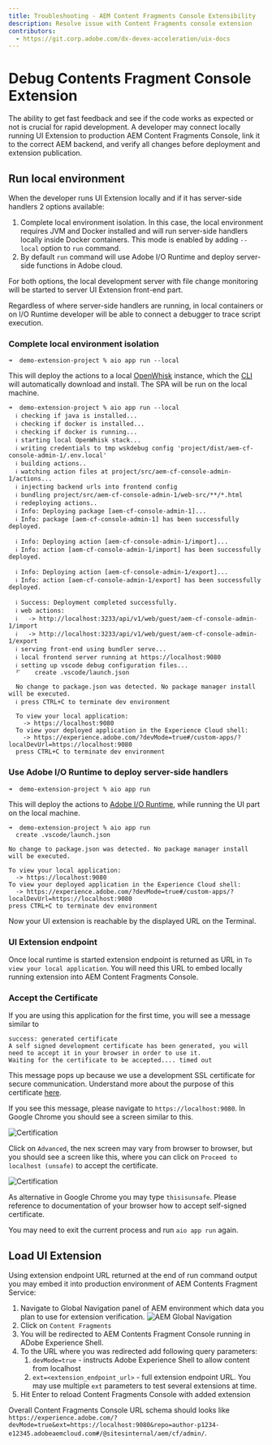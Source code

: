 ```yaml
---
title: Troubleshooting - AEM Content Fragments Console Extensibility
description: Resolve issue with Content Fragments console extension
contributors:
  - https://git.corp.adobe.com/dx-devex-acceleration/uix-docs
---
```

# Debug Contents Fragment Console Extension

The ability to get fast feedback and see if the code works as expected or not is crucial for rapid development. A developer may connect locally running UI Extension to production AEM Content Fragments Console, link it to the correct AEM backend, and verify all changes before deployment and extension publication.

## Run local environment
When the developer runs UI Extension locally and if it has server-side handlers 2 options available:
1. Complete local environment isolation. In this case, the local environment requires JVM and Docker installed and will run server-side handlers locally inside Docker containers. This mode is enabled by adding `--local` option to `run` command.
2. By default `run` command will use Adobe I/O Runtime and deploy server-side functions in Adobe cloud.

For both options, the local development server with file change monitoring will be started to server UI Extension front-end part.

Regardless of where server-side handlers are running, in local containers or on I/O Runtime developer will be able to connect a debugger to trace script execution. 

### Complete local environment isolation
```shell
➜  demo-extension-project % aio app run --local
```

This will deploy the actions to a local [OpenWhisk](https://openwhisk.apache.org/) instance, which the [CLI](https://github.com/adobe/aio-cli) will automatically download and install. The SPA will be run on the local machine.

```shell
➜  demo-extension-project % aio app run --local
  ℹ checking if java is installed...
  ℹ checking if docker is installed...
  ℹ checking if docker is running...
  ℹ starting local OpenWhisk stack...
  ℹ writing credentials to tmp wskdebug config 'project/dist/aem-cf-console-admin-1/.env.local'
  ℹ building actions..
  ℹ watching action files at project/src/aem-cf-console-admin-1/actions...
  ℹ injecting backend urls into frontend config
  ℹ bundling project/src/aem-cf-console-admin-1/web-src/**/*.html
  ℹ redeploying actions..
  ℹ Info: Deploying package [aem-cf-console-admin-1]...
  ℹ Info: package [aem-cf-console-admin-1] has been successfully deployed.

  ℹ Info: Deploying action [aem-cf-console-admin-1/import]...
  ℹ Info: action [aem-cf-console-admin-1/import] has been successfully deployed.

  ℹ Info: Deploying action [aem-cf-console-admin-1/export]...
  ℹ Info: action [aem-cf-console-admin-1/export] has been successfully deployed.

  ℹ Success: Deployment completed successfully.
  ℹ web actions:
  ℹ   -> http://localhost:3233/api/v1/web/guest/aem-cf-console-admin-1/import
  ℹ   -> http://localhost:3233/api/v1/web/guest/aem-cf-console-admin-1/export
  ℹ serving front-end using bundler serve...
  ℹ local frontend server running at https://localhost:9080
  ℹ setting up vscode debug configuration files...
  ⠋    create .vscode/launch.json

  No change to package.json was detected. No package manager install will be executed.
  ℹ press CTRL+C to terminate dev environment
  
  To view your local application:
    -> https://localhost:9080
  To view your deployed application in the Experience Cloud shell:
    -> https://experience.adobe.com/?devMode=true#/custom-apps/?localDevUrl=https://localhost:9080
  press CTRL+C to terminate dev environment
```

### Use Adobe I/O Runtime to deploy server-side handlers
```shell
➜  demo-extension-project % aio app run
```

This will deploy the actions to [Adobe I/O Runtime](/apis/experienceplatform/runtime), while running the UI part on the local machine. 

```shell
➜  demo-extension-project % aio app run
  create .vscode/launch.json

No change to package.json was detected. No package manager install will be executed.

To view your local application:
  -> https://localhost:9080
To view your deployed application in the Experience Cloud shell:
  -> https://experience.adobe.com/?devMode=true#/custom-apps/?localDevUrl=https://localhost:9080
press CTRL+C to terminate dev environment
```

Now your UI extension is reachable by the displayed URL on the Terminal. 

### UI Extension endpoint

Once local runtime is started extension endpoint is returned as URL in `To view your local application`. You will need this URL to embed locally running extension into AEM Content Fragments Console.
### Accept the Certificate

If you are using this application for the first time, you will see a message similar to

```shell
success: generated certificate
A self signed development certificate has been generated, you will need to accept it in your browser in order to use it.
Waiting for the certificate to be accepted.... timed out
```

This message pops up because we use a development SSL certificate for secure communication. Understand more about the purpose of this certificate [here](https://letsencrypt.org/docs/certificates-for-localhost/).

If you see this message, please navigate to `https://localhost:9080`. In Google Chrome you should see a screen similar to this.

![Certification](cert-1.png)

Click on `Advanced`, the nex screen may vary from browser to browser, but you should see a screen like this, where you can click on `Proceed to localhost (unsafe)` to accept the certificate.

![Certification](cert-2.png)

As alternative in Google Chrome you may type `thisisunsafe`. Please reference to documentation of your browser how to accept self-signed certificate.

You may need to exit the current process and run `aio app run` again.

## Load UI Extension

Using extension endpoint URL returned at the end of run command output you may embed it into production environment of AEM Contents Fragment Service:

1. Navigate to Global Navigation panel of AEM environment which data you plan to use for extension verification.
![AEM Global Navigation](cfc-global-navigation.png)
2. Click on `Content Fragments`
3. You will be redirected to AEM Contents Fragment Console running in ADobe Experience Shell.
4. To the URL where you was redirected add following query parameters:
   1. `devMode=true` - instructs Adobe Experience Shell to allow content from localhost
   2. `ext=<extension_endpoint_url>` - full extension endpoint URL. You may use multiple `ext` parameters to test several extensions at time.
5. Hit Enter to reload Content Fragments Console with added extension

Overall Content Fragments Console URL schema should looks like `https://experience.adobe.com/?devMode=true&ext=https://localhost:9080&repo=author-p1234-e12345.adobeaemcloud.com#/@sitesinternal/aem/cf/admin/`.
